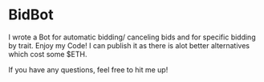 # BidBot

I wrote a Bot for automatic bidding/ canceling bids and for specific bidding by trait.
Enjoy my Code! I can publish it as there is alot better alternatives which cost some $ETH.

If you have any questions, feel free to hit me up! 
